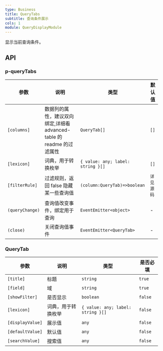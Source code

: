 ```yaml
---
type: Business
title: QueryTabs
subtitle: 查询条件展示
cols: 1
module: QueryDisplayModule
---
```


显示当前查询条件。

## API

### p-queryTabs

| 参数            | 说明                                                                  | 类型                              | 默认值     |
| --------------- | --------------------------------------------------------------------- | --------------------------------- | ---------- |
| `[columns]`     | 数据列的属性，建议双向绑定,详细看 advanced-table 的 readme 的过滤属性 | `QueryTab[]`                      | `[]`       |
| `[lexicon]`     | 词典，用于转换枚举                                                    | `{ value: any; label: string }[]` | `[]`       |
| `[filterRule]`  | 过滤规则，返回 false 隐藏某一些查询值                                 | `(column:QueryTab)=>boolean`      | `详见源码` |
| `(queryChange)` | 查询值改变事件，绑定用于查询                                          | `EventEmitter<object>`            | -          |
| `(close)`       | 关闭查询值事件                                                        | `EventEmitter<QueryTab>`          | -          |

### QueryTab

| 参数             | 说明               | 类型                              | 是否必填 |
| ---------------- | ------------------ | --------------------------------- | -------- |
| `[title]`        | 标题               | `string`                          | `true`   |
| `[field]`        | 域                 | `string`                          | `true`   |
| `[showFilter]`   | 是否显示           | `boolean`                         | `false`  |
| `[lexicon]`      | 词典，用于转换枚举 | `{ value: any; label: string }[]` | `false`  |
| `[displayValue]` | 展示值             | `any`                             | `false`  |
| `[defaultValue]` | 默认值             | `any`                             | `false`  |
| `[searchValue]`  | 搜索值             | `any`                             | `false`  |
